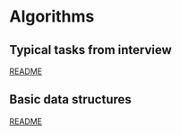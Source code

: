 # Algorithms

## Typical tasks from interview

[README](/typical_tasks_from_interview/README.md)

## Basic data structures

[README](/basic_data_structures/README.md)
